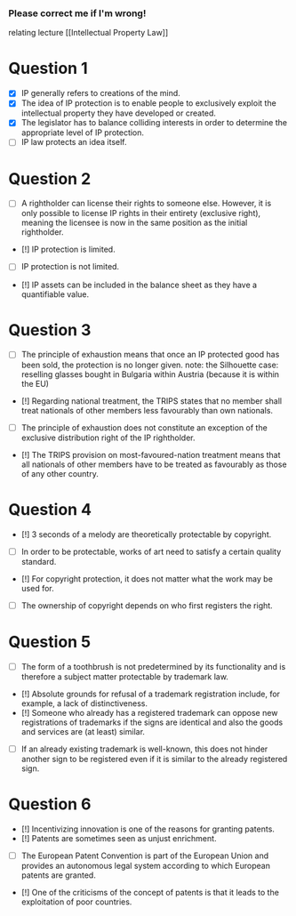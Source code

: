 ### Please correct me if I'm wrong!
relating lecture [[Intellectual Property Law]]
# Question 1
- [x] IP generally refers to creations of the mind.
- [x] The idea of IP protection is to enable people to exclusively exploit the intellectual property they have developed or created.
- [x] The legislator has to balance colliding interests in order to determine the appropriate level of IP protection.
- [ ] IP law protects an idea itself.
# Question 2
- [ ] A rightholder can license their rights to someone else. However, it is only possible to license IP rights in their entirety (exclusive right), meaning the licensee is now in the same position as the initial rightholder.
- [!] IP protection is limited.
- [ ] IP protection is not limited.
- [!] IP assets can be included in the balance sheet as they have a quantifiable value.
# Question 3
- [ ] The principle of exhaustion means that once an IP protected good has been sold, the protection is no longer given.
note: the Silhouette case: reselling glasses bought in Bulgaria within Austria (because it is within the EU)
- [!] Regarding national treatment, the TRIPS states that no member shall treat nationals of other members less favourably than own nationals.
- [ ] The principle of exhaustion does not constitute an exception of the exclusive distribution right of the IP rightholder.
- [!] The TRIPS provision on most-favoured-nation treatment means that all nationals of other members have to be treated as favourably as those of any other country.
# Question 4
- [!] 3 seconds of a melody are theoretically protectable by copyright.
- [ ] In order to be protectable, works of art need to satisfy a certain quality standard.
- [!] For copyright protection, it does not matter what the work may be used for.
- [ ] The ownership of copyright depends on who first registers the right.
# Question 5
- [ ] The form of a toothbrush is not predetermined by its functionality and is therefore a subject matter protectable by trademark law.
- [!] Absolute grounds for refusal of a trademark registration include, for example, a lack of distinctiveness.
- [!] Someone who already has a registered trademark can oppose new registrations of trademarks if the signs are identical and also the goods and services are (at least) similar.
- [ ] If an already existing trademark is well-known, this does not hinder another sign to be registered even if it is similar to the already registered sign.
# Question 6
- [!] Incentivizing innovation is one of the reasons for granting patents.
- [!] Patents are sometimes seen as unjust enrichment.
- [ ] The European Patent Convention is part of the European Union and provides an autonomous legal system according to which European patents are granted.
- [!] One of the criticisms of the concept of patents is that it leads to the exploitation of poor countries.


